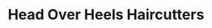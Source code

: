 ---
title: "Head Over Heels Haircutters"
url: /carrboro/head-over-heels-haircutters/
shop: hairdresser
---